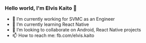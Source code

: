 ### Hello world, I'm Elvis Kaito 👋


- 🔭 I’m currently working for SVMC as an Engineer
- 🌱 I’m currently learning React Native
- 👯 I’m looking to collaborate on Android, React Native projects
- 📫 How to reach me: fb.com/elvis.kaito
